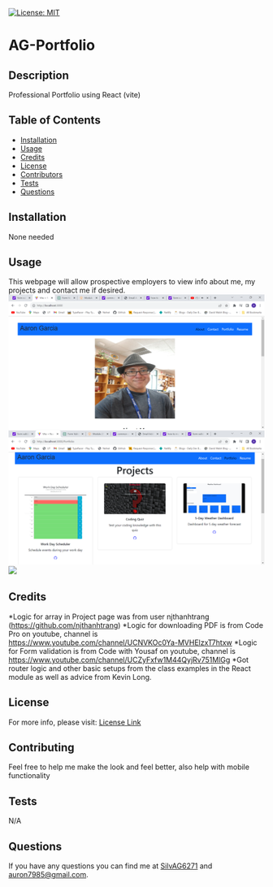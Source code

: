 
  [![License: MIT](https://img.shields.io/badge/License-MIT-yellow.svg)](https://opensource.org/licenses/MIT)

# AG-Portfolio


## Description
Professional Portfolio using React (vite)

## Table of Contents
- [Installation](#Installation)
- [Usage](#Usage)
- [Credits](#Credits)
- [License](#License)
- [Contributors](#Contributing)
- [Tests](#Tests)
- [Questions](#Questions)

## Installation
None needed
  
## Usage 
This webpage will allow prospective employers to view info about me, my projects and contact me if desired.
![image of About Me page with picture of a hispanic man](portfolio-react/media/AboutMeReact.png)
![image of various projects](media/ProjectsReact.png)
![](portfolio-react/media/ReactPortfolio.gif)





## Credits 
*Logic for array in Project page was from user njthanhtrang (https://github.com/njthanhtrang)
*Logic for downloading PDF is from Code Pro on youtube, channel is https://www.youtube.com/channel/UCNVKOc0Ya-MVHElzxT7htxw
*Logic for Form validation is from Code with Yousaf on youtube, channel is https://www.youtube.com/channel/UCZyFxfw1M44QyjRv751MlGg
*Got router logic and other basic setups from the class examples in the React module as well as advice from Kevin Long.


## License 
For more info, please visit: [License Link](https://opensource.org/licenses/MIT)


## Contributing
Feel free to help me make the look and feel better, also help with mobile functionality

## Tests 
N/A

## Questions 
If you have any questions you can find me at [SilvAG6271](https://github.com/SilvAG6271) and <a href="mailto:auron7985@gmail.com">auron7985@gmail.com</a>.
